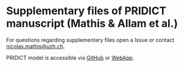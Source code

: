 # Supplementary files of PRIDICT manuscript (Mathis & Allam et al.)

For questions regarding supplementary files open a Issue or contact nicolas.mathis@uzh.ch.

PRIDICT model is accessible via [GitHub](https://github.com/uzh-dqbm-cmi/PRIDICT) or [WebApp](https://pridict.it).
